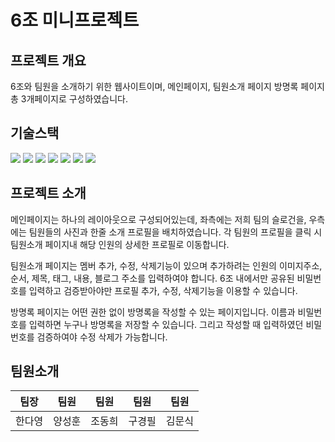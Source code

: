 # 6조 미니프로젝트

## 프로젝트 개요
6조와 팀원을 소개하기 위한 웹사이트이며, 
메인페이지, 팀원소개 페이지 방명록 페이지 총 3개페이지로 구성하였습니다. 


## 기술스택
<img src="https://img.shields.io/badge/html5-E34F26?style=for-the-badge&logo=html5&logoColor=white"> 
<img src="https://img.shields.io/badge/css-1572B6?style=for-the-badge&logo=css3&logoColor=white"> 
<img src="https://img.shields.io/badge/javascript-F7DF1E?style=for-the-badge&logo=javascript&logoColor=black"> 
<img src="https://img.shields.io/badge/jquery-0769AD?style=for-the-badge&logo=jquery&logoColor=white">
<img src="https://img.shields.io/badge/firebase-FFCA28?style=for-the-badge&logo=firebase&logoColor=white">
<img src="https://img.shields.io/badge/flutter-02569B?style=for-the-badge&logo=flutter&logoColor=white">
<img src="https://img.shields.io/badge/linux-FCC624?style=for-the-badge&logo=linux&logoColor=black"> 

## 프로젝트 소개
메인페이지는 하나의 레이아웃으로 구성되어있는데, 좌측에는 저희 팀의 슬로건을, 
우측에는 팀원들의 사진과 한줄 소개 프로필을 배치하였습니다. 
각 팀원의 프로필을 클릭 시
팀원소개 페이지내 해당 인원의 상세한 프로필로 이동합니다.

팀원소개 페이지는 멤버 추가, 수정, 삭제기능이 있으며
추가하려는 인원의 이미지주소, 순서, 제목, 태그, 내용, 블로그 주소를 입력하여야 합니다.
6조 내에서만 공유된 비밀번호를 입력하고 검증받아야만 프로필 추가, 수정, 삭제기능을 이용할 수 있습니다.

방명록 페이지는 어떤 권한 없이 방명록을 작성할 수 있는 페이지입니다.
이름과 비밀번호를 입력하면 누구나 방명록을 저장할 수 있습니다.
그리고 작성할 때 입력하였던 비밀번호를 검증하여야 수정 삭제가 가능합니다.

## 팀원소개
|팀장|팀원|팀원|팀원|팀원|
|:---:|:---:|:---:|:---:|:---:|
|한다영|양성훈|조동희|구경필|김문식|
